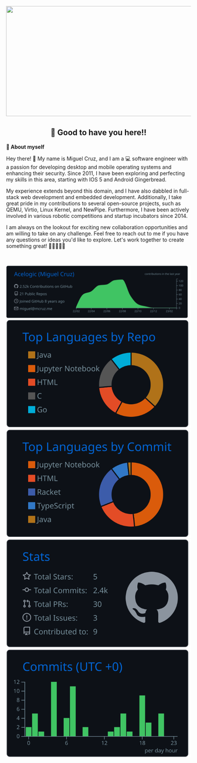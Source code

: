 
<img src="https://github.com/Acelogic/Acelogic/blob/master/Github.gif?raw=true" width="800" height="300"/>



<h2 align=center>👋 Good to have you here!!</h2>


<!--ABOUT ME CODE-->
**🌱 About myself**<br>

Hey there! 👋 My name is Miguel Cruz, and I am a 💻 software engineer with a passion for developing desktop and mobile operating systems and enhancing their security. Since 2011, I have been exploring and perfecting my skills in this area, starting with IOS 5 and Android Gingerbread.

My experience extends beyond this domain, and I have also dabbled in full-stack web development and embedded development. Additionally, I take great pride in my contributions to several open-source projects, such as QEMU, Virtio, Linux Kernel, and NewPipe. Furthermore, I have been actively involved in various robotic competitions and startup incubators since 2014.

I am always on the lookout for exciting new collaboration opportunities and am willing to take on any challenge. Feel free to reach out to me if you have any questions or ideas you'd like to explore. Let's work together to create something great! 👨🏼‍💻🤝💡

<br>

[![](https://raw.githubusercontent.com/Acelogic/Acelogic/master/profile-summary-card-output/github_dark/0-profile-details.svg)](https://github.com/vn7n24fzkq/github-profile-summary-cards)
[![](https://raw.githubusercontent.com/Acelogic/Acelogic/master/profile-summary-card-output/github_dark/1-repos-per-language.svg)](https://github.com/vn7n24fzkq/github-profile-summary-cards) [![](https://raw.githubusercontent.com/Acelogic/Acelogic/master/profile-summary-card-output/github_dark/2-most-commit-language.svg)](https://github.com/vn7n24fzkq/github-profile-summary-cards)
[![](https://raw.githubusercontent.com/Acelogic/Acelogic/master/profile-summary-card-output/github_dark/3-stats.svg)](https://github.com/vn7n24fzkq/github-profile-summary-cards) [![](https://raw.githubusercontent.com/Acelogic/Acelogic/master/profile-summary-card-output/github_dark/4-productive-time.svg)](https://github.com/vn7n24fzkq/github-profile-summary-cards)


